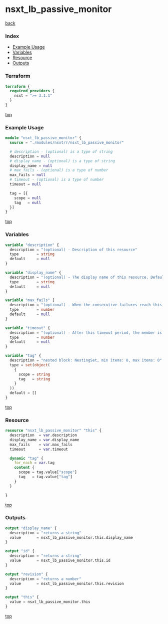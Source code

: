 # nsxt_lb_passive_monitor

[back](../nsxt.md)

### Index

- [Example Usage](#example-usage)
- [Variables](#variables)
- [Resource](#resource)
- [Outputs](#outputs)

### Terraform

```terraform
terraform {
  required_providers {
    nsxt = ">= 3.1.1"
  }
}
```

[top](#index)

### Example Usage

```terraform
module "nsxt_lb_passive_monitor" {
  source = "./modules/nsxt/r/nsxt_lb_passive_monitor"

  # description - (optional) is a type of string
  description = null
  # display_name - (optional) is a type of string
  display_name = null
  # max_fails - (optional) is a type of number
  max_fails = null
  # timeout - (optional) is a type of number
  timeout = null

  tag = [{
    scope = null
    tag   = null
  }]
}
```

[top](#index)

### Variables

```terraform
variable "description" {
  description = "(optional) - Description of this resource"
  type        = string
  default     = null
}

variable "display_name" {
  description = "(optional) - The display name of this resource. Defaults to ID if not set"
  type        = string
  default     = null
}

variable "max_fails" {
  description = "(optional) - When the consecutive failures reach this value, then the member is considered temporarily unavailable for a configurable period"
  type        = number
  default     = null
}

variable "timeout" {
  description = "(optional) - After this timeout period, the member is tried again for a new connection to see if it is available"
  type        = number
  default     = null
}

variable "tag" {
  description = "nested block: NestingSet, min items: 0, max items: 0"
  type = set(object(
    {
      scope = string
      tag   = string
    }
  ))
  default = []
}
```

[top](#index)

### Resource

```terraform
resource "nsxt_lb_passive_monitor" "this" {
  description  = var.description
  display_name = var.display_name
  max_fails    = var.max_fails
  timeout      = var.timeout

  dynamic "tag" {
    for_each = var.tag
    content {
      scope = tag.value["scope"]
      tag   = tag.value["tag"]
    }
  }

}
```

[top](#index)

### Outputs

```terraform
output "display_name" {
  description = "returns a string"
  value       = nsxt_lb_passive_monitor.this.display_name
}

output "id" {
  description = "returns a string"
  value       = nsxt_lb_passive_monitor.this.id
}

output "revision" {
  description = "returns a number"
  value       = nsxt_lb_passive_monitor.this.revision
}

output "this" {
  value = nsxt_lb_passive_monitor.this
}
```

[top](#index)